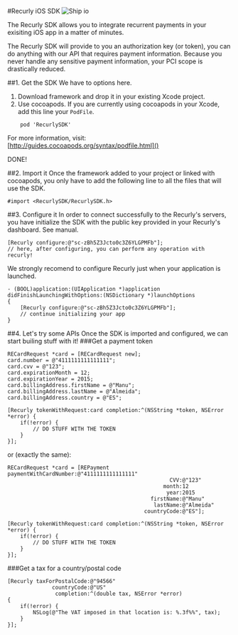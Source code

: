 #Recurly iOS SDK
![Ship io](https://ship.io/jobs/dzuagaYFjBg8c5xF/build_status.png)  

The Recurly SDK allows you to integrate recurrent payments in your exisiting iOS app in a matter of minutes.

The Recurly SDK will provide to you an authorization key (or token), you can do anything with our API that requires payment information. Because you never handle any sensitive payment information, your PCI scope is drastically reduced.

##1. Get the SDK
We have to options here.
  
1. Download framework and drop it in your existing Xcode project.
2. Use cocoapods. If you are currently using cocoapods in your Xcode, add this line your `PodFile`.

```
	pod 'RecurlySDK'
```
For more information, visit: [http://guides.cocoapods.org/syntax/podfile.html]()

DONE!


##2. Import it
Once the framework added to your project or linked with cocoapods, you only have to add the following line to all the files that will use the SDK.

```obj-c
#import <RecurlySDK/RecurlySDK.h>
```

##3. Configure it
In order to connect successfully to the Recurly's servers, you have initialize the SDK with the public key provided in your Recurly's dashboard. See manual.

```obj-c
[Recurly configure:@"sc-zBh5Z3Jcto0c3Z6YLGPMFb"];
// here, after configuring, you can perform any operation with recurly!
```

We strongly recomend to configure Recurly just when your application is launched.

```obj-c
- (BOOL)application:(UIApplication *)application didFinishLaunchingWithOptions:(NSDictionary *)launchOptions
{
    [Recurly configure:@"sc-zBh5Z3Jcto0c3Z6YLGPMFb"];
    // continue initializing your app
}    
```

##4. Let's try some APIs
Once the SDK is imported and configured, we can start builing stuff with it!
###Get a payment token
```obj-c
RECardRequest *card = [RECardRequest new];
card.number = @"4111111111111111";
card.cvv = @"123";
card.expirationMonth = 12;
card.expirationYear = 2015;
card.billingAddress.firstName = @"Manu";
card.billingAddress.lastName = @"Almeida";
card.billingAddress.country = @"ES";

[Recurly tokenWithRequest:card completion:^(NSString *token, NSError *error) {
    if(!error) {
        // DO STUFF WITH THE TOKEN
    }
}];
```

or (exactly the same):
```obj-c
RECardRequest *card = [REPayment paymentWithCardNumber:@"4111111111111111"
                                                   CVV:@"123"
                                                 month:12
                                                  year:2015
                                             firstName:@"Manu"
                                              lastName:@"Almeida"
                                           countryCode:@"ES"];

[Recurly tokenWithRequest:card completion:^(NSString *token, NSError *error) {
    if(!error) {
        // DO STUFF WITH THE TOKEN
    }
}];
```


###Get a tax for a country/postal code

```obj-c
[Recurly taxForPostalCode:@"94566"
              countryCode:@"US"
               completion:^(double tax, NSError *error)
{
    if(!error) {
        NSLog(@"The VAT imposed in that location is: %.3f%%", tax);
    }
}];
```